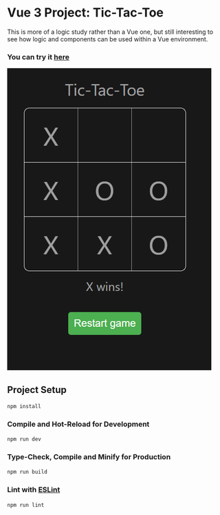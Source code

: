 # Vue 3 Project: Tic-Tac-Toe

This is more of a logic study rather than a Vue one, but still interesting to see how logic and components can be used within a Vue environment.  

### You can try it [here](https://vue3-tic-tac-toe.netlify.app/)


![screenshot](./src/assets/screenshot.png)

## Project Setup

```sh
npm install
```

### Compile and Hot-Reload for Development

```sh
npm run dev
```

### Type-Check, Compile and Minify for Production

```sh
npm run build
```

### Lint with [ESLint](https://eslint.org/)

```sh
npm run lint
```
